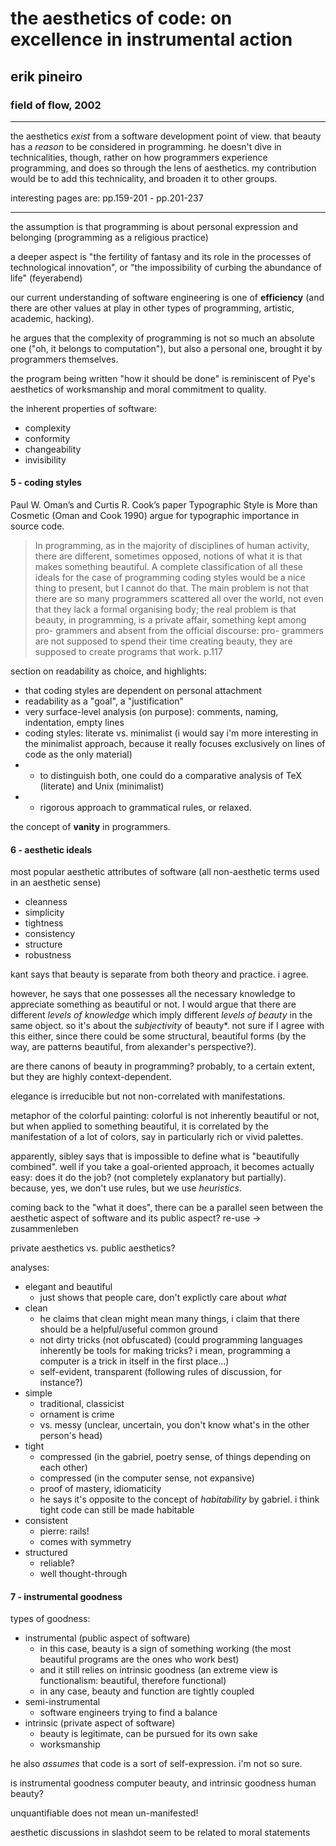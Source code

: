 # the aesthetics of code: on excellence in instrumental action

## erik pineiro

### field of flow, 2002

---

the aesthetics *exist* from a software development point of view. that beauty has a *reason* to be considered in programming. he doesn't dive in technicalities, though, rather on how programmers experience programming, and does so through the lens of aesthetics. my contribution would be to add this technicality, and broaden it to other groups.

interesting pages are: pp.159-201 - pp.201-237

---

the assumption is that programming is about personal expression and belonging (programming as a religious practice)

a deeper aspect is "the fertility of fantasy and its role in the processes of technological innovation", or "the impossibility of curbing the abundance of life" (feyerabend)

our current understanding of software engineering is one of **efficiency** (and there are other values at play in other types of programming, artistic, academic, hacking).

he argues that the complexity of programming is not so much an absolute one ("oh, it belongs to computation"), but also a personal one, brought it by programmers themselves.

the program being written "how it should be done" is reminiscent of Pye's aesthetics of worksmanship and moral commitment to quality.

the inherent properties of software:

- complexity
- conformity
- changeability
- invisibility

#### 5 - coding styles

Paul W. Oman’s and Curtis R. Cook’s paper Typographic Style is More than Cosmetic (Oman and Cook 1990) argue for typographic importance in source code.

> In programming, as in the majority of disciplines of human activity, there are different, sometimes opposed, notions of what it is that makes something beautiful. A complete classification of all these ideals for the case of programming coding styles would be a nice thing to present, but I cannot do that. The main problem is not that there are so many programmers scattered all over the world, not even that they lack a formal organising body; the real problem is that beauty, in programming, is a private affair, something kept among pro- grammers and absent from the official discourse: pro- grammers are not supposed to spend their time creating beauty, they are supposed to create programs that work. p.117

section on readability as choice, and highlights:

- that coding styles are dependent on personal attachment
- readability as a "goal", a "justification"
- very surface-level analysis (on purpose): comments, naming, indentation, empty lines
- coding styles: literate vs. minimalist (i would say i'm more interesting in the minimalist approach, because it really focuses exclusively on lines of code as the only material)
- - to distinguish both, one could do a comparative analysis of TeX (literate) and Unix (minimalist)
- - rigorous approach to grammatical rules, or relaxed.

the concept of **vanity** in programmers.

#### 6 - aesthetic ideals

most popular aesthetic attributes of software (all non-aesthetic terms used in an aesthetic sense)

- cleanness
- simplicity
- tightness
- consistency
- structure
- robustness

kant says that beauty is separate from both theory and practice. i agree.

however, he says that one possesses all the necessary knowledge to appreciate something as beautiful or not. I would argue that there are different *levels of knowledge* which imply different *levels of beauty* in the same object. so it's about the *subjectivity* of beauty*. not sure if I agree with this either, since there could be some structural, beautiful forms (by the way, are patterns beautiful, from alexander's perspective?).

are there canons of beauty in programming? probably, to a certain extent, but they are highly context-dependent.

elegance is irreducible but not non-correlated with manifestations.

metaphor of the colorful painting: colorful is not inherently beautiful or not, but when applied to something beautiful, it is correlated by the manifestation of a lot of colors, say in particularly rich or vivid palettes.

apparently, sibley says that is impossible to define what is "beautifully combined". well if you take a goal-oriented approach, it becomes actually easy: does it do the job? (not completely explanatory but partially). because, yes, we don't use rules, but we use *heuristics*.

coming back to the "what it does", there can be a parallel seen between the aesthetic aspect of software and its public aspect? re-use -> zusammenleben

private aesthetics vs. public aesthetics?

analyses:

- elegant and beautiful
  - just shows that people care, don't explictly care about *what*
- clean
  - he claims that clean might mean many things, i claim that there should be a helpful/useful common ground
  - not dirty tricks (not obfuscated) (could programming languages inherently be tools for making tricks? i mean, programming a computer is a trick in itself in the first place...)
  - self-evident, transparent (following rules of discussion, for instance?)
- simple
  - traditional, classicist
  - ornament is crime
  - vs. messy (unclear, uncertain, you don't know what's in the other person's head)
- tight
  - compressed (in the gabriel, poetry sense, of things depending on each other)
  - compressed (in the computer sense, not expansive)
  - proof of mastery, idiomaticity
  - he says it's opposite to the concept of *habitability* by gabriel. i think tight code can still be made habitable
- consistent
  - pierre: rails!
  - comes with symmetry
- structured
  - reliable?
  - well thought-through

#### 7 - instrumental goodness

types of goodness:

- instrumental (public aspect of software)
  - in this case, beauty is a sign of something working (the most beautiful programs are the ones who work best)
  - and it still relies on intrinsic goodness (an extreme view is functionalism: beautiful, therefore functional)
  - in any case, beauty and function are tightly coupled
- semi-instrumental
  - software engineers trying to find a balance
- intrinsic (private aspect of software)
  - beauty is legitimate, can be pursued for its own sake
  - worksmanship

he also *assumes* that code is a sort of self-expression. i'm not so sure.

is instrumental goodness computer beauty, and intrinsic goodness human beauty?

unquantifiable does not mean un-manifested!

aesthetic discussions in slashdot seem to be related to moral statements